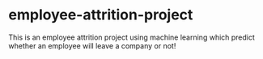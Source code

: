 # employee-attrition-project
 This is an employee attrition project using machine learning which predict whether an employee will leave a company or not!
